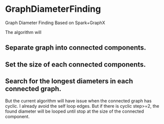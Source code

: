 # GraphDiameterFinding
Graph Diameter Finding Based on Spark+GraphX

The algorithm will
## Separate graph into connected components.
## Set the size of each connected components.
## Search for the longest diameters in each connected graph.

But the current algorithm will have issue when the connected graph has cyclic. I already avoid the self loop edges. But if there is cyclic step>=2, the found diameter will be looped until stop at the size of the connected component.
